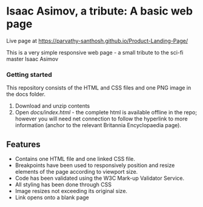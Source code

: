 # Isaac Asimov, a tribute: A basic web page
Live page at https://parvathy-santhosh.github.io/Product-Landing-Page/

This is a very simple responsive web page - a small tribute to the sci-fi master Isaac Asimov

### Getting started
This repository consists of the HTML and CSS files and one PNG image in the docs folder.
1. Download and unzip contents
2. Open _docs/index.html_ - the complete html is available offline in the repo; however you will need net connection to follow the hyperlink to more information (anchor to the relevant Britannia Encyclopaedia page).

## Features
* Contains one HTML file and one linked CSS file.
* Breakpoints have been used to responsively position and resize elements of the page according to viewport size.
* Code has been validated using the W3C Mark-up Validator Service.
* All styling has been done through CSS
* Image resizes not exceeding its original size.
* Link opens onto a blank page
